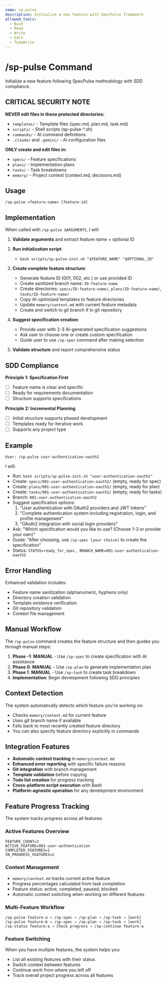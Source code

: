 ```yaml
---
name: sp-pulse
description: Initialize a new feature with SpecPulse framework
allowed_tools:
  - Bash
  - Read
  - Write
  - Edit
  - TodoWrite
---
```


# /sp-pulse Command

Initialize a new feature following SpecPulse methodology with SDD compliance.

## CRITICAL SECURITY NOTE
**NEVER edit files in these protected directories:**
- `templates/` - Template files (spec.md, plan.md, task.md)
- `scripts/` - Shell scripts (sp-pulse-*.sh)
- `commands/` - AI command definitions
- `.claude/` and `.gemini/` - AI configuration files

**ONLY create and edit files in:**
- `specs/` - Feature specifications
- `plans/` - Implementation plans
- `tasks/` - Task breakdowns
- `memory/` - Project context (context.md, decisions.md)

## Usage
```
/sp-pulse <feature-name> [feature-id]
```

## Implementation

When called with `/sp-pulse $ARGUMENTS`, I will:

1. **Validate arguments** and extract feature name + optional ID
2. **Run initialization script**:
   - `bash scripts/sp-pulse-init.sh "$FEATURE_NAME" "$OPTIONAL_ID"`
3. **Create complete feature structure**:
   - Generate feature ID (001, 002, etc.) or use provided ID
   - Create sanitized branch name: `ID-feature-name`
   - Create directories: `specs/ID-feature-name/`, `plans/ID-feature-name/`, `tasks/ID-feature-name/`
   - Copy AI-optimized templates to feature directories
   - Update `memory/context.md` with current feature metadata
   - Create and switch to git branch if in git repository

4. **Suggest specification creation**:
   - Provide user with 2-3 AI-generated specification suggestions
   - Ask user to choose one or create custom specification
   - Guide user to use `/sp-spec` command after making selection

5. **Validate structure** and report comprehensive status

## SDD Compliance

**Principle 1: Specification First**
- [ ] Feature name is clear and specific
- [ ] Ready for requirements documentation
- [ ] Structure supports specifications

**Principle 2: Incremental Planning**
- [ ] Initial structure supports phased development
- [ ] Templates ready for iterative work
- [ ] Supports any project type

## Example
```
User: /sp-pulse user-authentication-oauth2
```

I will:
- Run: `bash scripts/sp-pulse-init.sh "user-authentication-oauth2"`
- Create: `specs/001-user-authentication-oauth2/` (empty, ready for spec)
- Create: `plans/001-user-authentication-oauth2/` (empty, ready for plan)
- Create: `tasks/001-user-authentication-oauth2/` (empty, ready for tasks)
- Branch: `001-user-authentication-oauth2`
- Suggest specification options:
  1. "User authentication with OAuth2 providers and JWT tokens"
  2. "Complete authentication system including registration, login, and profile management"
  3. "OAuth2 integration with social login providers"
- Ask: "Which specification would you like to use? (Choose 1-3 or provide your own)"
- Guide: "After choosing, use `/sp-spec [your choice]` to create the specification"
- Status: `STATUS=ready_for_spec, BRANCH_NAME=001-user-authentication-oauth2`

## Error Handling

Enhanced validation includes:
- Feature name sanitization (alphanumeric, hyphens only)
- Directory creation validation
- Template existence verification
- Git repository validation
- Context file management

## Manual Workflow

The `/sp-pulse` command creates the feature structure and then guides you through manual steps:

1. **Phase -1**: **MANUAL** - Use `/sp-spec` to create specification with AI assistance
2. **Phase 0**: **MANUAL** - Use `/sp-plan` to generate implementation plan  
3. **Phase 1**: **MANUAL** - Use `/sp-task` to create task breakdown
4. **Implementation**: Begin development following SDD principles

## Context Detection

The system automatically detects which feature you're working on:
- Checks `memory/context.md` for current feature
- Uses git branch name if available
- Falls back to most recently created feature directory
- You can also specify feature directory explicitly in commands

## Integration Features

- **Automatic context tracking** in `memory/context.md`
- **Enhanced error reporting** with specific failure reasons
- **Git integration** with branch management
- **Template validation** before copying
- **Todo list creation** for progress tracking
- **Cross-platform script execution** with Bash
- **Platform-agnostic operation** for any development environment

## Feature Progress Tracking

The system tracks progress across all features:

### Active Features Overview
```
FEATURE_COUNT=3
ACTIVE_FEATURE=001-user-authentication
COMPLETED_FEATURES=1
IN_PROGRESS_FEATURES=2
```

### Context Management
- `memory/context.md` tracks current active feature
- Progress percentages calculated from task completion
- Feature status: active, completed, paused, blocked
- Automatic context switching when working on different features

### Multi-Feature Workflow
```
/sp-pulse feature-a → /sp-spec → /sp-plan → /sp-task → [work]
/sp-pulse feature-b → /sp-spec → /sp-plan → /sp-task → [work]
/sp-status feature-a → Check progress → /sp-continue feature-a
```

### Feature Switching
When you have multiple features, the system helps you:
- List all existing features with their status
- Switch context between features
- Continue work from where you left off
- Track overall project progress across all features